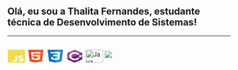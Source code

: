 ## Olá, eu sou a Thalita Fernandes, estudante técnica de Desenvolvimento de Sistemas!
<hr>
<div style="display: inline_block"><br>
  <img align="center" height="30" width="40" src="https://raw.githubusercontent.com/devicons/devicon/master/icons/javascript/javascript-plain.svg"  title="Javascript">
 
  
  <img align="center"  height="30" width="40" src="https://raw.githubusercontent.com/devicons/devicon/master/icons/html5/html5-original.svg"  title="HTML">
  <img align="center" " height="30" width="40" src="https://raw.githubusercontent.com/devicons/devicon/master/icons/css3/css3-original.svg"  title="Css">

  <img align="center"  height="30" width="40" src="https://raw.githubusercontent.com/devicons/devicon/master/icons/csharp/csharp-original.svg" title="C#(CSharp)">
  <img  align="center"  title="Java"  height="30" width="40" src="https://cdn.jsdelivr.net/gh/devicons/devicon/icons/java/java-original.svg" />

  
  <img src="https://cdn.jsdelivr.net/gh/devicons/devicon/icons/vscode/vscode-original.svg" />
          
          
</div>
  
  ##
 

  
</div>
